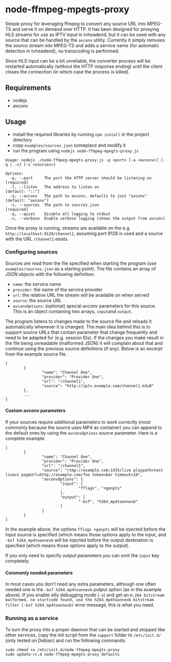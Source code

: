 node-ffmpeg-mpegts-proxy
========================

Simple proxy for leveraging ffmpeg to convert any source URL into MPEG-TS and serve it on demand over HTTP. It has been designed for proxying HLS streams for use as IPTV input in tvheadend, but it can be used with any source that can be handled by the `avconv` utility. Currently it simply remuxes the source stream into MPEG-TS and adds a service name (for automatic detection in tvheadend), no transcoding is performed.

Since HLS input can be a bit unreliable, the converter process will be restarted automatically (without the HTTP response ending) until the client closes the connection (in which case the process is killed).

## Requirements

* nodejs
* avconv

## Usage

* install the required libraries by running `npm install` in the project directory
* copy `examples/sources.json` someplace and modify it
* run the program using `nodejs node-ffmpeg-mpegts-proxy.js`

```
Usage: nodejs ./node-ffmpeg-mpegts-proxy.js -p <port> [-a <avconv>] [-q | -v] [-s <sources>]

Options:
  -p, --port     The port the HTTP server should be listening on            [required]
  -l, --listen   The address to listen on                                   [default: "::"]
  -a, --avconv   The path to avconv, defaults to just "avconv"              [default: "avconv"]
  -s, --sources  The path to sources.json                                   [required]
  -q, --quiet    Disable all logging to stdout
  -v, --verbose  Enable verbose logging (shows the output from avconv)
```

Once the proxy is running, streams are available on the e.g. `http://localhost:9128/channel1`, assuming port 9128 is used and a source with the URL `/channel1` exists.

### Configuring sources

Sources are read from the file specified when starting the program (use `examples/sources.json` as a starting point). The file contains an array of JSON objects with the following definition:

* `name`: the service name
* `provider`: the name of the service provider
* `url`: the relative URL the stream will be available on when served
* `source`: the source URL
* `avconvOptions`: (optional) special avconv parameters for this source. This is an object containing two arrays, `input`and `output`.

The program listens to changes made to the source file and reloads it automatically whenever it is changed. The main idea behind this is to support source URLs that contain parameter that change frequently and need to be adapted for (e.g. session IDs). If the changes you make result in the file being unreadable (malformed JSON) it will complain about that and continue using the previous source definitions (if any). Below is an excerpt from the example source file.

```
[
        {
                "name": "Channel One",
                "provider": "Provider One",
                "url": "/channel1",
                "source": "http://iptv.example.com/channel1.m3u8"
        },
        ...
]
```

#### Custom avconv parameters

If your sources require additional parameters to work correctly (most commonly because the source uses MP4 as container) you can append to the default ones by using the `avconvOptions` source parameter. Here is a complete example:

```
[
        {
                "name": "Channel One",
                "provider": "Provider One",
                "url": "/channel1",
                "source": "rtmp://example.com:1935/live playpath=test live=1 pageUrl=http://example.com/foo token=bar timeout=10",
                "avconvOptions": {
                        "input": [
                                "fflags", "+genpts"
                        ],
                        "output": [
                                "-bsf", "h264_mp4toannexb"
                        ]
                }
        }
]
```

In the example above, the options `fflags +genpts` will be injected before the input source is specified (which means those options apply to the input, and `-bsf h264_mp4toannexb` will be injected before the output destination is specified (which means those options apply to the output).

If you only need to specify output parameters you can omit the `input` key completely.

#### Commonly needed parameters

In most cases you don't need any extra parameters, although one often needed one is the `-bsf h264_mp4toannexb` putput option (as in the example above). If you enable silly debugging mode (`-v`) and get an `H.264 bitstream malformed, no startcode found, use the h264_mp4toannexb bitstream filter (-bsf h264_mp4toannexb)` error message, this is what you need.

### Running as a service

To turn the proxy into a proper daemon that can be started and stopped like other services, copy the init script from the `support` folder to `/etc/init.d/` (only tested on Debian) and run the following commands:

```
sudo chmod +x /etc/init.d/node-ffmpeg-mpegts-proxy
sudo update-rc.d node-ffmpeg-mpegts-proxy defaults
```
